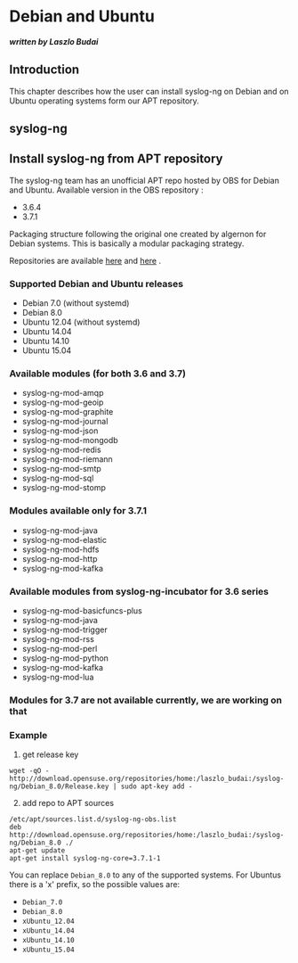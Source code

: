 # Debian and Ubuntu

##### written by Laszlo Budai

[ref:obs-lbudai-36]: https://build.opensuse.org/project/show/home:laszlo_budai:syslog-ng-3.6
[ref:obs-lbudai-37]: https://build.opensuse.org/project/show/home:laszlo_budai:syslog-ng

## Introduction

This chapter describes how the user can install syslog-ng on Debian and on Ubuntu
operating systems form our APT repository.

## syslog-ng

## Install syslog-ng from APT repository

The syslog-ng team has an unofficial APT repo hosted by OBS for Debian and Ubuntu.
Available version in the OBS repository :
 * 3.6.4
 * 3.7.1

Packaging structure following the original one created by algernon for Debian systems.
This is basically a modular packaging strategy.

Repositories are available [here][ref:obs-lbudai-36] and [here][ref:obs-lbudai-37] .

### Supported Debian and Ubuntu releases
 * Debian 7.0 (without systemd)
 * Debian 8.0
 * Ubuntu 12.04 (without systemd)
 * Ubuntu 14.04
 * Ubuntu 14.10
 * Ubuntu 15.04

### Available modules (for both 3.6 and 3.7)
 * syslog-ng-mod-amqp
 * syslog-ng-mod-geoip
 * syslog-ng-mod-graphite
 * syslog-ng-mod-journal
 * syslog-ng-mod-json
 * syslog-ng-mod-mongodb
 * syslog-ng-mod-redis
 * syslog-ng-mod-riemann
 * syslog-ng-mod-smtp
 * syslog-ng-mod-sql
 * syslog-ng-mod-stomp

### Modules available only for 3.7.1
 * syslog-ng-mod-java
 * syslog-ng-mod-elastic
 * syslog-ng-mod-hdfs
 * syslog-ng-mod-http
 * syslog-ng-mod-kafka

### Available modules from syslog-ng-incubator for 3.6 series
 * syslog-ng-mod-basicfuncs-plus
 * syslog-ng-mod-java
 * syslog-ng-mod-trigger
 * syslog-ng-mod-rss
 * syslog-ng-mod-perl
 * syslog-ng-mod-python
 * syslog-ng-mod-kafka
 * syslog-ng-mod-lua

### Modules for 3.7 are not available currently, we are working on that

### Example
  1. get release key

  ```
  wget -qO -  http://download.opensuse.org/repositories/home:/laszlo_budai:/syslog-ng/Debian_8.0/Release.key | sudo apt-key add -
  ```

  2. add repo to APT sources

  ```
  /etc/apt/sources.list.d/syslog-ng-obs.list
  deb  http://download.opensuse.org/repositories/home:/laszlo_budai:/syslog-ng/Debian_8.0 ./
  apt-get update
  apt-get install syslog-ng-core=3.7.1-1
  ```

You can replace `Debian_8.0` to any of the supported systems.
For Ubuntus there is a 'x' prefix, so the possible values are:

  * `Debian_7.0`
  * `Debian_8.0`
  * `xUbuntu_12.04`
  * `xUbuntu_14.04`
  * `xUbuntu_14.10`
  * `xUbuntu_15.04`

